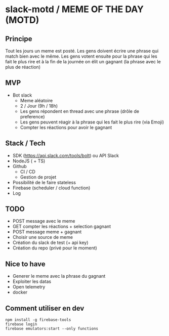 # slack-motd / MEME OF THE DAY (MOTD)

## Principe 

Tout les jours un meme est posté. Les gens doivent écrire une phrase qui match bien avec le même. Les gens votent ensuite pour la phrase qui les fait le plus rire et à la fin de la journée on élit un gagnant (la phrase avec le plus de réaction)

## MVP 

* Bot slack
	* Meme aléatoire
	* 2 / Jour (9h / 18h)
	* Les gens répondent en thread avec une phrase (drôle de preference)
	* Les gens peuvent réagir à la phrase qui les fait le plus rire (via Emoji)
	* Compter les réactions pour avoir le gagnant

## Stack / Tech

* SDK (https://api.slack.com/tools/bolt) ou API Slack
* NodeJS ( + TS)
* Github
	* CI / CD
	* Gestion de projet
*  Possibilité de le faire stateless
* Firebase (scheduler / cloud function)
* Log

## TODO

* POST message avec le meme
* GET compter les réactions + selection gagnant
* POST message meme + gagnant
* Choisir une source de meme
* Création du slack de test (+ api key)
* Création du repo (privé pour le moment)

## Nice to have

* Generer le meme avec la phrase du gagnant
* Exploiter les datas
* Open telemetry
* docker

## Comment utiliser en dev

```shell
npm install -g firebase-tools
firebase login
firebase emulators:start --only functions
```
